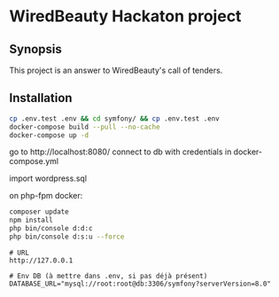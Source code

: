 # WiredBeauty Hackaton project

## Synopsis

This project is an answer to WiredBeauty's call of tenders.

## Installation

```bash
cp .env.test .env && cd symfony/ && cp .env.test .env
docker-compose build --pull --no-cache
docker-compose up -d
```

go to http://localhost:8080/
connect to db with credentials in docker-compose.yml

import wordpress.sql

on php-fpm docker:
```bash
composer update 
npm install
php bin/console d:d:c
php bin/console d:s:u --force
```

```
# URL
http://127.0.0.1

# Env DB (à mettre dans .env, si pas déjà présent)
DATABASE_URL="mysql://root:root@db:3306/symfony?serverVersion=8.0"
```

